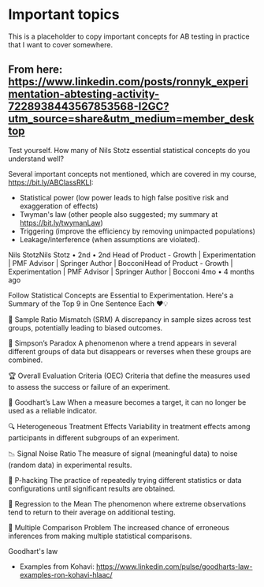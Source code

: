 # Important topics

This is a placeholder to copy important concepts for AB testing in practice that I want to cover somewhere.


## From here: https://www.linkedin.com/posts/ronnyk_experimentation-abtesting-activity-7228938443567853568-I2GC?utm_source=share&utm_medium=member_desktop

Test yourself. How many of Nils Stotz essential statistical concepts do you understand well?

Several important concepts not mentioned, which are covered in my course, https://bit.ly/ABClassRKLI:
- Statistical power (low power leads to high false positive risk and exaggeration of effects)
- Twyman's law (other people also suggested; my summary at https://bit.ly/twymanLaw) 
- Triggering (improve the efficiency by removing unimpacted populations)
- Leakage/interference (when assumptions are violated).

Nils StotzNils Stotz
 • 2nd • 2nd
Head of Product - Growth | Experimentation | PMF Advisor | Springer Author | BocconiHead of Product - Growth | Experimentation | PMF Advisor | Springer Author | Bocconi
4mo •  4 months ago

Follow
Statistical Concepts are Essential to Experimentation. Here's a Summary of the Top 9 in One Sentence Each ❤️💡

🧮 Sample Ratio Mismatch (SRM)
A discrepancy in sample sizes across test groups, potentially leading to biased outcomes.

🔄 Simpson’s Paradox
A phenomenon where a trend appears in several different groups of data but disappears or reverses when these groups are combined.

🏆 Overall Evaluation Criteria (OEC)
Criteria that define the measures used to assess the success or failure of an experiment.

🎯 Goodhart’s Law
When a measure becomes a target, it can no longer be used as a reliable indicator.

🔍 Heterogeneous Treatment Effects
Variability in treatment effects among participants in different subgroups of an experiment.

📉 Signal Noise Ratio
The measure of signal (meaningful data) to noise (random data) in experimental results.

🛑 P-hacking
The practice of repeatedly trying different statistics or data configurations until significant results are obtained.

🔁 Regression to the Mean
The phenomenon where extreme observations tend to return to their average on additional testing.

🧐 Multiple Comparison Problem
The increased chance of erroneous inferences from making multiple statistical comparisons.


Goodhart's law
- Examples from Kohavi: https://www.linkedin.com/pulse/goodharts-law-examples-ron-kohavi-hlaac/